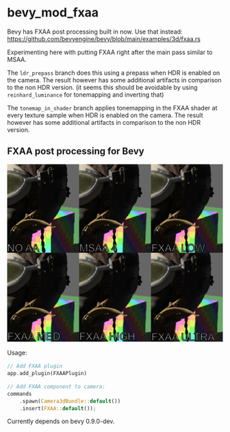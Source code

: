 # bevy_mod_fxaa

Bevy has FXAA post processing built in now. Use that instead: https://github.com/bevyengine/bevy/blob/main/examples/3d/fxaa.rs

Experimenting here with putting FXAA right after the main pass similar to MSAA. 

The `ldr_prepass` branch does this using a prepass when HDR is enabled on the camera. The result however has some additional artifacts in comparison to the non HDR version. (it seems this should be avoidable by using `reinhard_luminance` for tonemapping and inverting that)

The `tonemap_in_shader` branch applies tonemapping in the FXAA shader at every texture sample when HDR is enabled on the camera. The result however has some additional artifacts in comparison to the non HDR version.

## FXAA post processing for Bevy

![settings_lg](settings_lg.png)

Usage:
```rust
// Add FXAA plugin
app.add_plugin(FXAAPlugin) 
```

```rust
// Add FXAA component to camera:
commands
    .spawn(Camera3dBundle::default())
    .insert(FXAA::default());
```

Currently depends on bevy 0.9.0-dev.
